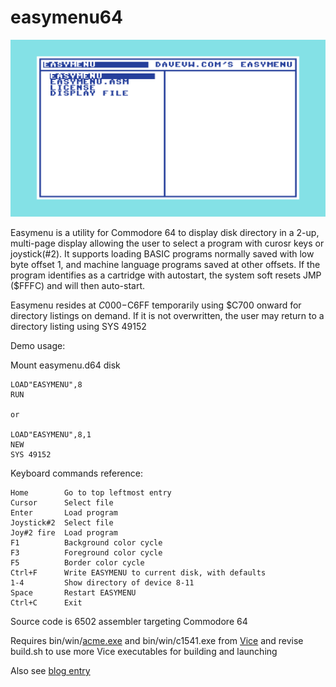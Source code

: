 # easymenu64

![Easymenu screen example](https://github.com/davervw/easymenu64/raw/master/easymenu.png)

Easymenu is a utility for Commodore 64 to display disk directory in a 2-up,
multi-page display allowing the user to select a program with curosr keys 
or joystick(#2).  It supports loading BASIC programs normally saved with
low byte offset 1, and machine language programs saved at other offsets.
If the program identifies as a cartridge with autostart, the system soft
resets JMP ($FFFC) and will then auto-start.

Easymenu resides at $C000-$C6FF temporarily using $C700 onward for directory
listings on demand.  If it is not overwritten, the user may return to a
directory listing using SYS 49152

Demo usage:

Mount easymenu.d64 disk

    LOAD"EASYMENU",8
    RUN
    
    or

    LOAD"EASYMENU",8,1
    NEW
    SYS 49152

Keyboard commands reference:

    Home        Go to top leftmost entry
    Cursor      Select file
    Enter       Load program
    Joystick#2  Select file
    Joy#2 fire  Load program
    F1          Background color cycle
    F3          Foreground color cycle
    F5          Border color cycle
    Ctrl+F      Write EASYMENU to current disk, with defaults
    1-4         Show directory of device 8-11
    Space       Restart EASYMENU
    Ctrl+C      Exit

Source code is 6502 assembler targeting Commodore 64

Requires bin/win/[acme.exe](https://sourceforge.net/projects/acme-crossass/) and bin/win/c1541.exe from [Vice](http://vice-emu.sourceforge.net/index.html#download)
and revise build.sh to use more Vice executables for building and launching

Also see [blog entry](https://techwithdave.davevw.com/2022/06/easymenu64-directory-and-program.html)